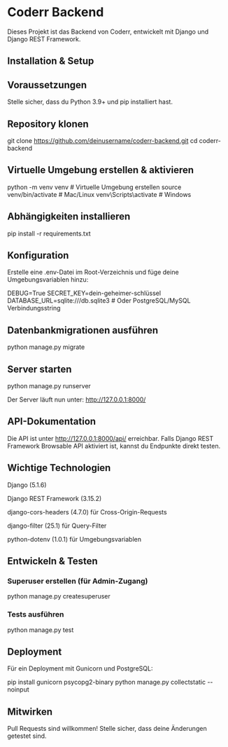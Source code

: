 # Coderr Backend

Dieses Projekt ist das Backend von Coderr, entwickelt mit Django und Django REST Framework.

## Installation & Setup

## Voraussetzungen

Stelle sicher, dass du Python 3.9+ und pip installiert hast.

## Repository klonen

git clone https://github.com/deinusername/coderr-backend.git
cd coderr-backend

## Virtuelle Umgebung erstellen & aktivieren

python -m venv venv  # Virtuelle Umgebung erstellen
source venv/bin/activate  # Mac/Linux
venv\Scripts\activate  # Windows

## Abhängigkeiten installieren

pip install -r requirements.txt

## Konfiguration

Erstelle eine .env-Datei im Root-Verzeichnis und füge deine Umgebungsvariablen hinzu:

DEBUG=True
SECRET_KEY=dein-geheimer-schlüssel
DATABASE_URL=sqlite:///db.sqlite3  # Oder PostgreSQL/MySQL Verbindungsstring

## Datenbankmigrationen ausführen

python manage.py migrate

## Server starten

python manage.py runserver

Der Server läuft nun unter: http://127.0.0.1:8000/

## API-Dokumentation

Die API ist unter http://127.0.0.1:8000/api/ erreichbar.
Falls Django REST Framework Browsable API aktiviert ist, kannst du Endpunkte direkt testen.

## Wichtige Technologien

Django (5.1.6)

Django REST Framework (3.15.2)

django-cors-headers (4.7.0) für Cross-Origin-Requests

django-filter (25.1) für Query-Filter

python-dotenv (1.0.1) für Umgebungsvariablen

## Entwickeln & Testen

### Superuser erstellen (für Admin-Zugang)

python manage.py createsuperuser

### Tests ausführen

python manage.py test

## Deployment

Für ein Deployment mit Gunicorn und PostgreSQL:

pip install gunicorn psycopg2-binary
python manage.py collectstatic --noinput


## Mitwirken

Pull Requests sind willkommen! Stelle sicher, dass deine Änderungen getestet sind.
